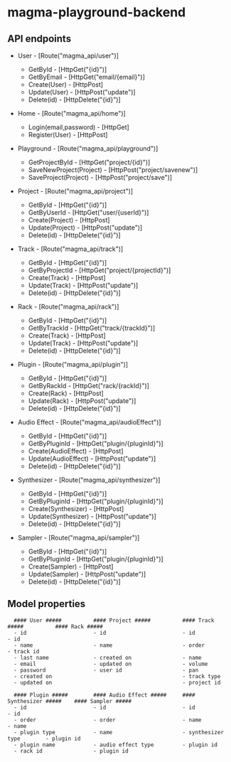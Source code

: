 # magma-playground-backend

## API endpoints

  - User - [Route("magma_api/user")]
      - GetById - [HttpGet("{id}")]
      - GetByEmail - [HttpGet("email/{email}")]
      - Create(User) - [HttpPost]
      - Update(User) - [HttpPost("update")]
      - Delete(id) - [HttpDelete("{id}")]
            
  - Home - [Route("magma_api/home")]
      - Login(email,password) - [HttpGet] 
      - Register(User) - [HttpPost] 
            
  - Playground - [Route("magma_api/playground")]
      - GetProjectById - [HttpGet("project/{id}")]
      - SaveNewProject(Project) - [HttpPost("project/savenew")]
      - SaveProject(Project) - [HttpPost("project/save")]
      
  - Project - [Route("magma_api/project")]
      - GetById - [HttpGet("{id}")]
      - GetByUserId - [HttpGet("user/{userId}")]
      - Create(Project) -  [HttpPost]
      - Update(Project) - [HttpPost("update")]
      - Delete(id) - [HttpDelete("{id}")]
      
  - Track - [Route("magma_api/track")]
      - GetById - [HttpGet("{id}")]
      - GetByProjectId - [HttpGet("project/{projectId}")]
      - Create(Track) -  [HttpPost]
      - Update(Track) - [HttpPost("update")]
      - Delete(id) - [HttpDelete("{id}")]
      
  - Rack - [Route("magma_api/rack")]
      - GetById - [HttpGet("{id}")]
      - GetByTrackId - [HttpGet("track/{trackId}")]
      - Create(Track) -  [HttpPost]
      - Update(Track) - [HttpPost("update")]
      - Delete(id) - [HttpDelete("{id}")]
      
  - Plugin - [Route("magma_api/plugin")]
      - GetById - [HttpGet("{id}")]
      - GetByRackId - [HttpGet("rack/{rackId}")]
      - Create(Rack) -  [HttpPost]
      - Update(Rack) - [HttpPost("update")]
      - Delete(id) - [HttpDelete("{id}")]
      
  - Audio Effect - [Route("magma_api/audioEffect")]
      - GetById - [HttpGet("{id}")]
      - GetByPluginId - [HttpGet("plugin/{pluginId}")]
      - Create(AudioEffect) -  [HttpPost]
      - Update(AudioEffect) - [HttpPost("update")]
      - Delete(id) - [HttpDelete("{id}")]
      
  - Synthesizer - [Route("magma_api/synthesizer")]
      - GetById - [HttpGet("{id}")]
      - GetByPluginId - [HttpGet("plugin/{pluginId}")]
      - Create(Synthesizer) -  [HttpPost]
      - Update(Synthesizer) - [HttpPost("update")]
      - Delete(id) - [HttpDelete("{id}")]
  
  - Sampler - [Route("magma_api/sampler")]
      - GetById - [HttpGet("{id}")]
      - GetByPluginId - [HttpGet("plugin/{pluginId}")]
      - Create(Sampler) -  [HttpPost]
      - Update(Sampler) - [HttpPost("update")]
      - Delete(id) - [HttpDelete("{id}")]

## Model properties
      #### User #####          #### Project #####          #### Track #####          #### Rack #####             
      - id                     - id                        - id                      - id     
      - name                   - name                      - order                   - track id 
      - last name              - created on                - name
      - email                  - updated on                - volume 
      - password               - user id                   - pan 
      - created on                                         - track type
      - updated on                                         - project id 
      
      #### Plugin #####        #### Audio Effect #####     #### Synthesizer #####    #### Sampler #####             
      - id                     - id                        - id                      - id     
      - order                  - order                     - name                    - name 
      - plugin type            - name                      - synthesizer type        - plugin id
      - plugin name            - audio effect type         - plugin id 
      - rack id                - plugin id                   
